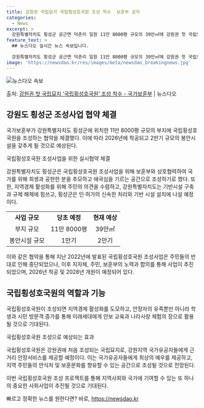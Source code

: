 ```yaml
---
title: 강원권 국립묘지 국립횡성호국원 조성 착수  보훈부 공지
categories:
  - News
excerpt: >
  강원특별자치도 횡성군 공근면 덕촌리 일원 11만 8000평 규모의 39만㎡에 강원권 첫 국립묘지인 국립횡성호…
feature_text: >
  ## 뉴스다오 실시간 뉴스 속보입니다.

  강원특별자치도 횡성군 공근면 덕촌리 일원 11만 8000평 규모의 39만㎡에 강원권 첫 국립묘지인 국립횡성호…
image: 'https://newsdao.kr/res/images/meta/newsdao_breakingnews.jpg'
---
```


![뉴스다오 속보](https://newsdao.kr/res/images/meta/newsdao_breakingnews.jpg)

<p>출처: <a href="https://newsdao.kr/3888" rel="dofollow">강원권 첫 국립묘지 ‘국립횡성호국원’ 조성 착수 - 국가보훈부</a> | 뉴스다오</p>

<h2 data-ke-size="size26">강원도 횡성군 조성사업 협약 체결</h2>

국가보훈부가 강원특별자치도 횡성군에 위치한 11만 8000평 규모의 부지에 국립횡성호국원을 조성하는 협약을 체결했다. 이에 따라 2026년에 착공되고 2만기 규모의 봉안시설을 갖추게 될 것으로 예상된다.

<p data-ke-size="size16">국립횡성호국원 조성사업을 위한 실시협약 체결</p>

강원특별자치도 횡성군은 국립횡성호국원 조성사업을 위해 보훈부와 상호협력하여 국가를 위해 희생과 공헌한 분을 추모하고 애국심을 기르는 공간으로 조성하기로 했다. 또한, 지역경제 활성화를 위해 주민의 의견을 수렴하고, 강원특별자치도는 기반시설 구축과 규제 해제에 힘쓰고, 횡성군은 인·허가의 신속한 처리와 기반 시설 설치에 나설 예정이다.

<table>
  <tr>
    <td style="text-align: center; height: 17px;"><b>사업 규모</b></td>
    <td style="text-align: center; height: 17px;"><b>당초 예정</b></td>
    <td style="text-align: center; height: 17px;"><b>현재 예상</b></td>
  </tr>
  <tr>
    <td style="text-align: center; height: 17px;">부지 규모</td>
    <td style="text-align: center; height: 17px;">11만 8000평</td>
    <td style="text-align: center; height: 17px;">39만㎡</td>
  </tr>
  <tr>
    <td style="text-align: center; height: 17px;">봉안시설 규모</td>
    <td style="text-align: center; height: 17px;">1만기</td>
    <td style="text-align: center; height: 17px;">2만기</td>
  </tr>
</table>

이와 같은 협약을 통해 지난 2022년에 발표된 국립횡성호국원 조성사업은 주민들의 반대로 인해 중단되었으나, 이후 지자체, 주민, 보훈부의 노력과 합의를 통해 사업이 추진되었으며, 2026년 착공 및 2028년 개원이 예정되어 있다.

<h2 data-ke-size="size26">국립횡성호국원의 역할과 기능</h2>

국립횡성호국원이 조성되면 지역경제 활성화를 도모하고, 안장자의 유족뿐만 아니라 학생과 시민 방문객 증가를 통해 미래세대에게 안보 교육과 나라사랑 체험의 장으로 활용될 것으로 기대된다.

<p data-ke-size="size16">국립횡성호국원 조성으로 예상되는 효과</p>

국립횡성호국원은 강원권에 처음 조성되는 국립묘지로, 강원지역 국가유공자들에게 근거리 안장서비스를 제공할 예정이다. 이는 국가유공자들에게 최상의 예우를 제공하고, 지역 주민들의 안식처 및 보훈문화를 향유할 수 있는 공간으로 조성될 것으로 전망된다. 

이번 국립횡성호국원 조성 프로젝트를 통해 지역사회와 국가에 기여할 수 있는 또 하나의 중요한 사회사업이 추진될 것으로 기대된다. 

빠르고 정확한 뉴스를 원한다면? 바로, <a href="https://newsdao.kr" rel="dofollow">https://newsdao.kr</a>


